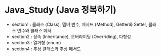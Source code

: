# Java_Study (Java 정복하기)
* section1 : 클래스 (Class), 멤버 변수, 메서드 (Method), Getter와 Setter, 클래스 변수와 클래스 메서
* section2 : 상속 (Inheritance), 오버라이딩 (Overriding), 다형성
* section3 : 열거형 (enum)
* section4 : 추상 클래스와 추상 메서드
